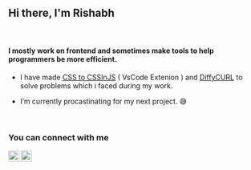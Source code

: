 ## Hi there, I'm Rishabh

<br />

#### I mostly work on frontend and sometimes make tools to help programmers be more efficient.

- I have made [CSS to CSSInJS](https://github.com/Rishabh-Rathod/css-to-js) ( VsCode Extenion ) and [DiffyCURL](https://rishabh-rathod.github.io/DiffyCurl/) to solve problems which i faced during my work.

- I’m currently procastinating for my next project. 😅


<br />

### You can connect with me 
[<img align="left" alt="Twitter" width="22px" src="https://user-images.githubusercontent.com/23132741/112717534-70875500-8f13-11eb-9e44-3016a8cab25f.png" />](https://twitter.com/Rathodris)
[<img align="left" alt="LinkedIn" width="22px" src="https://user-images.githubusercontent.com/23132741/112717612-ea1f4300-8f13-11eb-92fc-33b56e9b08b1.png" />](https://www.linkedin.com/in/Rathodris/)

